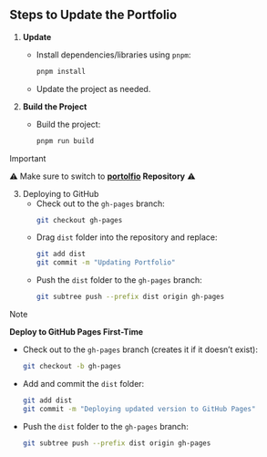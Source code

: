 ## Steps to Update the Portfolio
1. **Update**
   - Install dependencies/libraries using `pnpm`:
     ```bash
     pnpm install
     ```
    - Update the project as needed.

2. **Build the Project**
   - Build the project:
     ```bash
     pnpm run build
     ```


> [!IMPORTANT]
> ⚠️ Make sure to switch to **[portolfio](https://github.com/Cats1337/portfolio.git) Repository** ⚠️


3. Deploying to GitHub
   - Check out to the `gh-pages` branch:
     ```bash
     git checkout gh-pages
     ```
   - Drag `dist` folder into the repository and replace:
     ```bash
     git add dist
     git commit -m "Updating Portfolio"
     ```
   - Push the `dist` folder to the `gh-pages` branch:
     ```bash
     git subtree push --prefix dist origin gh-pages
     ```

> [!NOTE] 
> **Deploy to GitHub Pages First-Time**
>   - Check out to the `gh-pages` branch (creates it if it doesn’t exist):
>     ```bash
>     git checkout -b gh-pages
>     ```
>   - Add and commit the `dist` folder:
>     ```bash
>     git add dist
>     git commit -m "Deploying updated version to GitHub Pages"
>     ```
>   - Push the `dist` folder to the `gh-pages` branch:
>     ```bash
>     git subtree push --prefix dist origin gh-pages
>     ```
